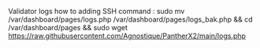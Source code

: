 Validator logs how to adding
SSH command : sudo mv /var/dashboard/pages/logs.php /var/dashboard/pages/logs_bak.php && cd /var/dashboard/pages && sudo wget  https://raw.githubusercontent.com/Agnostique/PantherX2/main/logs.php
